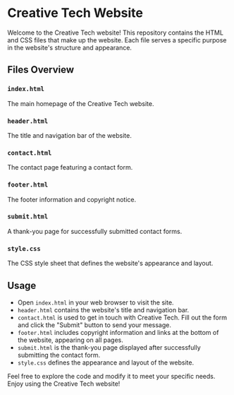 # Creative Tech Website

Welcome to the Creative Tech website! This repository contains the HTML and CSS files that make up the website. Each file serves a specific purpose in the website's structure and appearance.

## Files Overview

### `index.html`

The main homepage of the Creative Tech website.


### `header.html`

The title and navigation bar of the website.

### `contact.html`

The contact page featuring a contact form.

### `footer.html`

The footer information and copyright notice.

### `submit.html`

A thank-you page for successfully submitted contact forms.

### `style.css`

The CSS style sheet that defines the website's appearance and layout.

## Usage

- Open `index.html` in your web browser to visit the site.
- `header.html` contains the website's title and navigation bar.
- `contact.html` is used to get in touch with Creative Tech. Fill out the form and click the "Submit" button to send your message.
- `footer.html` includes copyright information and links at the bottom of the website, appearing on all pages.
- `submit.html` is the thank-you page displayed after successfully submitting the contact form.
- `style.css` defines the appearance and layout of the website.

Feel free to explore the code and modify it to meet your specific needs. Enjoy using the Creative Tech website!
